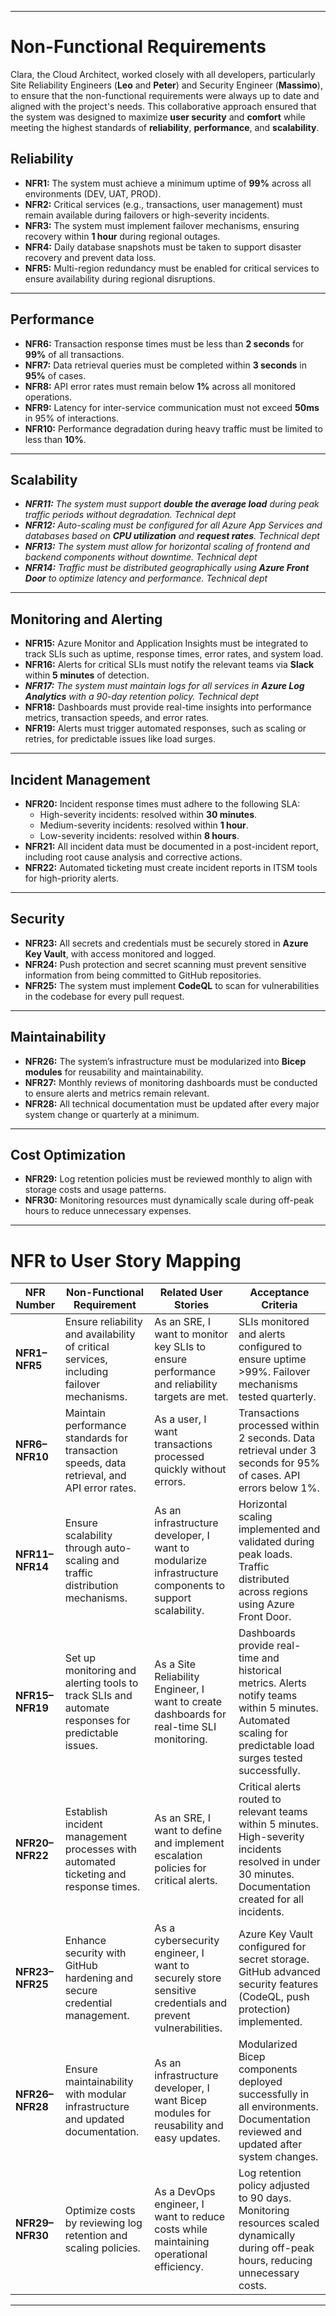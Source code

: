 
---
# **Non-Functional Requirements**

Clara, the Cloud Architect, worked closely with all developers, particularly Site Reliability Engineers (**Leo** and **Peter**) and Security Engineer (**Massimo**), to ensure that the non-functional requirements were always up to date and aligned with the project's needs. This collaborative approach ensured that the system was designed to maximize **user security** and **comfort** while meeting the highest standards of **reliability**, **performance**, and **scalability**.

## **Reliability**
- **NFR1:** The system must achieve a minimum uptime of **99%** across all environments (DEV, UAT, PROD).  
- **NFR2:** Critical services (e.g., transactions, user management) must remain available during failovers or high-severity incidents.  
- **NFR3:** The system must implement failover mechanisms, ensuring recovery within **1 hour** during regional outages.  
- **NFR4:** Daily database snapshots must be taken to support disaster recovery and prevent data loss.  
- **NFR5:** Multi-region redundancy must be enabled for critical services to ensure availability during regional disruptions.  

---

## **Performance**
- **NFR6:** Transaction response times must be less than **2 seconds** for **99%** of all transactions.  
- **NFR7:** Data retrieval queries must be completed within **3 seconds** in **95%** of cases.  
- **NFR8:** API error rates must remain below **1%** across all monitored operations.  
- **NFR9:** Latency for inter-service communication must not exceed **50ms** in 95% of interactions.  
- **NFR10:** Performance degradation during heavy traffic must be limited to less than **10%**.  

---

## **Scalability**
- ***NFR11:** The system must support **double the average load** during peak traffic periods without degradation.* *Technical dept*
- ***NFR12:** Auto-scaling must be configured for all Azure App Services and databases based on **CPU utilization** and **request rates**.* *Technical dept*
- ***NFR13:** The system must allow for horizontal scaling of frontend and backend components without downtime.* *Technical dept*
- ***NFR14:** Traffic must be distributed geographically using **Azure Front Door** to optimize latency and performance.* *Technical dept*  

---

## **Monitoring and Alerting**
- **NFR15:** Azure Monitor and Application Insights must be integrated to track SLIs such as uptime, response times, error rates, and system load.  
- **NFR16:** Alerts for critical SLIs must notify the relevant teams via **Slack** within **5 minutes** of detection.  
- ***NFR17:** The system must maintain logs for all services in **Azure Log Analytics** with a 90-day retention policy.* *Technical dept*  
- **NFR18:** Dashboards must provide real-time insights into performance metrics, transaction speeds, and error rates.  
- **NFR19:** Alerts must trigger automated responses, such as scaling or retries, for predictable issues like load surges.  

---

## **Incident Management**
- **NFR20:** Incident response times must adhere to the following SLA:  
  - High-severity incidents: resolved within **30 minutes**.  
  - Medium-severity incidents: resolved within **1 hour**.  
  - Low-severity incidents: resolved within **8 hours**.  
- **NFR21:** All incident data must be documented in a post-incident report, including root cause analysis and corrective actions.  
- **NFR22:** Automated ticketing must create incident reports in ITSM tools for high-priority alerts.  

---

## **Security**
- **NFR23:** All secrets and credentials must be securely stored in **Azure Key Vault**, with access monitored and logged.  
- **NFR24:** Push protection and secret scanning must prevent sensitive information from being committed to GitHub repositories.  
- **NFR25:** The system must implement **CodeQL** to scan for vulnerabilities in the codebase for every pull request.  

---

## **Maintainability**
- **NFR26:** The system’s infrastructure must be modularized into **Bicep modules** for reusability and maintainability.  
- **NFR27:** Monthly reviews of monitoring dashboards must be conducted to ensure alerts and metrics remain relevant.  
- **NFR28:** All technical documentation must be updated after every major system change or quarterly at a minimum.  

---

## **Cost Optimization**
- **NFR29:** Log retention policies must be reviewed monthly to align with storage costs and usage patterns.  
- **NFR30:** Monitoring resources must dynamically scale during off-peak hours to reduce unnecessary expenses.  

---

# **NFR to User Story Mapping**

| **NFR Number** | **Non-Functional Requirement**                                                              | **Related User Stories**                                                                                          | **Acceptance Criteria**                                                                                                                                         |
|----------------|----------------------------------------------------------------------------------------------|------------------------------------------------------------------------------------------------------------------|-----------------------------------------------------------------------------------------------------------------------------------------------------------------|
| **NFR1–NFR5**  | Ensure reliability and availability of critical services, including failover mechanisms.     | As an SRE, I want to monitor key SLIs to ensure performance and reliability targets are met.                     | SLIs monitored and alerts configured to ensure uptime >99%. Failover mechanisms tested quarterly.                                                               |
| **NFR6–NFR10** | Maintain performance standards for transaction speeds, data retrieval, and API error rates.  | As a user, I want transactions processed quickly without errors.                                                 | Transactions processed within 2 seconds. Data retrieval under 3 seconds for 95% of cases. API errors below 1%.                                                  |
| **NFR11–NFR14**| Ensure scalability through auto-scaling and traffic distribution mechanisms.                 | As an infrastructure developer, I want to modularize infrastructure components to support scalability.           | Horizontal scaling implemented and validated during peak loads. Traffic distributed across regions using Azure Front Door.                                       |
| **NFR15–NFR19**| Set up monitoring and alerting tools to track SLIs and automate responses for predictable issues. | As a Site Reliability Engineer, I want to create dashboards for real-time SLI monitoring.                        | Dashboards provide real-time and historical metrics. Alerts notify teams within 5 minutes. Automated scaling for predictable load surges tested successfully.    |
| **NFR20–NFR22**| Establish incident management processes with automated ticketing and response times.         | As an SRE, I want to define and implement escalation policies for critical alerts.                               | Critical alerts routed to relevant teams within 5 minutes. High-severity incidents resolved in under 30 minutes. Documentation created for all incidents.       |
| **NFR23–NFR25**| Enhance security with GitHub hardening and secure credential management.                     | As a cybersecurity engineer, I want to securely store sensitive credentials and prevent vulnerabilities.         | Azure Key Vault configured for secret storage. GitHub advanced security features (CodeQL, push protection) implemented.                                          |
| **NFR26–NFR28**| Ensure maintainability with modular infrastructure and updated documentation.                | As an infrastructure developer, I want Bicep modules for reusability and easy updates.                           | Modularized Bicep components deployed successfully in all environments. Documentation reviewed and updated after system changes.                                 |
| **NFR29–NFR30**| Optimize costs by reviewing log retention and scaling policies.                              | As a DevOps engineer, I want to reduce costs while maintaining operational efficiency.                           | Log retention policy adjusted to 90 days. Monitoring resources scaled dynamically during off-peak hours, reducing unnecessary costs.                             |

---


